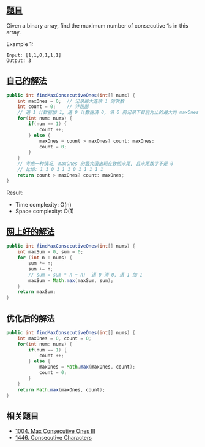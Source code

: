 ## [题目](https://leetcode.com/problems/max-consecutive-ones/)
Given a binary array, find the maximum number of consecutive 1s in this array.

Example 1:
```
Input: [1,1,0,1,1,1]
Output: 3
```

## [自己的解法](https://leetcode.com/submissions/detail/429169779/)
```java
public int findMaxConsecutiveOnes(int[] nums) {
    int maxOnes = 0;  // 记录最大连续 1 的次数
    int count = 0;    // 计数器
    // 遇 1 计数器加 1, 遇 0 计数器清 0, 清 0 前记录下目前为止的最大的 maxOnes
    for(int num: nums) {
        if(num == 1) {
            count ++;
        } else {
            maxOnes = count > maxOnes? count: maxOnes;
            count = 0;
        }
    }
    // 考虑一种情况, maxOnes 的最大值出现在数组末尾, 且末尾数字不是 0
    // 比如: 1 1 0 1 1 1 0 1 1 1 1 1
    return count > maxOnes? count: maxOnes;
}
```

Result:
- Time complexity: O(n)
- Space complexity: O(1)

## [网上好的解法](https://leetcode.com/problems/max-consecutive-ones/discuss/96807/Concise-Java-Solution-without-%22if%22.)
```java
public int findMaxConsecutiveOnes(int[] nums) {
	int maxSum = 0, sum = 0;
	for (int n : nums) {
		sum *= n;
		sum += n;
		// sum = sum * n + n;  遇 0 清 0, 遇 1 加 1
		maxSum = Math.max(maxSum, sum);
	}
	return maxSum;
}
```

## 优化后的解法
```java
public int findMaxConsecutiveOnes(int[] nums) {
    int maxOnes = 0, count = 0;
    for(int num: nums) {
        if(num == 1) {
            count ++;
        } else {
            maxOnes = Math.max(maxOnes, count);
            count = 0;
        }
    }
    return Math.max(maxOnes, count);
}
```

## 相关题目
- [1004. Max Consecutive Ones III](/array/medium/1004.Max_Consecutive_Ones_III.md)
- [1446. Consecutive Characters](/string/easy/1446.Consecutive_Characters.md)
